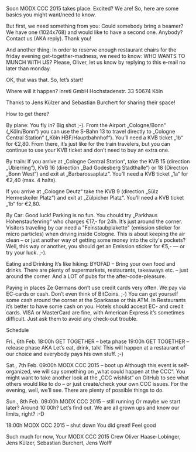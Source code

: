 Soon MODX CCC 2015 takes place. Excited? We are! So, here are some basics you might want/need to know.

But first, we need something from you: Could somebody bring a beamer? We have one (1024x768) and would like to have a second one. Anybody? Contact us (AKA reply). Thank you!

And another thing: In order to reserve enough restaurant chairs for the friday evening get-together-madness, we need to know:
WHO WANTS TO MUNCH WITH US?
Please, Oliver, let us know by replying to this e-mail no later than monday.

OK, that was that. So, let’s start!


Where will it happen?
inreti GmbH
Hochstadenstr. 33
50674 Köln

Thanks to Jens Külzer and Sebastian Burchert for sharing their space!


How to get there?

By plane:
You fly in? Big shot ;-). From the Airport „Cologne/Bonn“ („Köln/Bonn“) you can use the S-Bahn 13 to travel directly to „Cologne Central Station“ („Köln HBF/Hauptbahnhof“). You’ll need a KVB ticket „1b“ for €2,80. From there, it’s just like for the train travelers, but you can continue to use your KVB ticket and don’t need to buy an extra one.

By train:
If you arrive at „Cologne Central Station“, take the KVB 15 (direction „Ubierring“), KVB 16 (direction „Bad Godesberg Stadthalle“) or 18 (Direction „Bonn West“) and exit at „Barbarossaplatz“. You’ll need a KVB ticket „1a“ for €2,40 (max. 4 halts).

If you arrive at „Cologne Deutz“ take the KVB 9 (direction „Sülz Hermeskeiler Platz“) and exit at „Zülpicher Platz“. You’ll need a KVB ticket „1b“ for €2,80.

By Car:
Good luck! Parking is no fun. You chould try „Parkhaus Hohenstaufenring“ who charges €17,- for 24h. It’s just around the corner.
Visitors traveling by car need a "Feinstaubplakette" (emission sticker for micro particles) when driving inside Cologne. This is about keeping the air clean – or just another way of getting some money into the city's pockets? Well, this way or another, you should get an Emission sticker for €5,-  — or try your luck. ;-).


Eating and Drinking
It’s like hiking: BYOFAD – Bring your own food and drinks. There are plenty of supermarkets, restaurants, takeaways etc. – just around the corner. And a LOT of pubs for the after-code-pleasure.


Paying in places
Ze Germans don’t use credit cards very often. We pay via EC-cards or cash. Don’t even think of BitCoins. ;-)
You can get yourself some cash around the corner at the Sparkasse or this ATM. In Restaurants it’s better to have some cash on you.
Hotels should accept EC- and credit cards. VISA or MasterCard are fine, with American Express it’s sometimes difficult. Just ask them to avoid any check-out trouble.


Schedule

Fri., 6th Feb.
18:00h GET TOGETHER – beta phase
19:00h GET TOGETHER – release phase AKA Let’s eat, drink, talk! 
This will happen at a restaurant of our choice and everybody pays his own stuff. ;-) 

Sat., 7th Feb.
09:00h MODX CCC 2015 – boot up
Although this event is self-organized, we will say something on  „what could happen at the CCC“. 
You might want to take another look at the „CCC wishlist“ on GitHub to see what others would like to do – or just create/check your own CCC issues.
For the evening, well, we’ll see. There are plenty of possible things to do.

Sun., 8th Feb.
09:00h MODX CCC 2015 – still running
Or maybe we start later? Around 10:00h? Let’s find out. We are all grown ups and know our limits, right? :-D

18:00h MODX CCC 2015 – shut down
You did great! Feel good 


Such much for now,
Your
MODX CCC 2015 Crew
Oliver Haase-Lobinger, Jens Külzer, Sebastian Burchert, Jens Wolff
